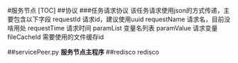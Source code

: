 #服务节点
[TOC]
##协议
###任务请求协议
该任务请求使用json的方式传递，主要包含以下字段
requestId 请求id，建议使用uuid
requestName 请求名，目前没啥用处
requestTime 请求时间
paramList 变量名列表
paramValue 请求变量
fileCacheId 需要使用的文件缓存id

##servicePeer.py
**服务节点主程序**
##redisco
redisco 
